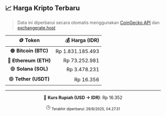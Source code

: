 

<!-- HARGA_KRIPTO -->
## 📈 Harga Kripto Terbaru

> Data ini diperbarui secara otomatis menggunakan [CoinGecko API](https://www.coingecko.com/) dan [exchangerate.host](https://exchangerate.host/)

<div align="center">

| 🪙 Token | 💰 Harga (IDR) |
|:------:|---------------:|
| 🟠 **Bitcoin (BTC)**   | Rp 1.831.185.493 |
| 🔵 **Ethereum (ETH)**  | Rp 73.252.981 |
| 🟣 **Solana (SOL)**    | Rp 3.478.231 |
| 🟢 **Tether (USDT)**   | Rp 16.356 |

---

💱 **Kurs Rupiah (USD → IDR)**: Rp 16.352

🕒 <sub>Terakhir diperbarui: 29/8/2025, 04.27.31</sub>

</div>
<!-- /HARGA_KRIPTO -->